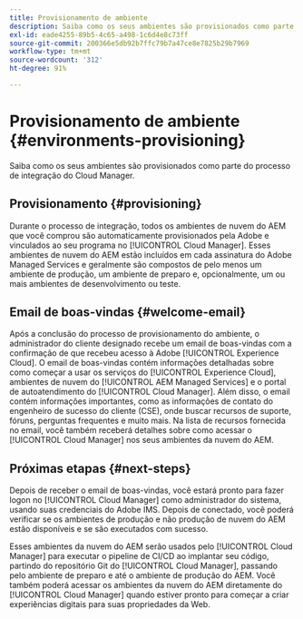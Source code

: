 ```yaml
---
title: Provisionamento de ambiente
description: Saiba como os seus ambientes são provisionados como parte do processo de integração do Cloud Manager.
exl-id: eade4255-89b5-4c65-a498-1c6d4e8c73ff
source-git-commit: 200366e5db92b7ffc79b7a47ce8e7825b29b7969
workflow-type: tm+mt
source-wordcount: '312'
ht-degree: 91%

---
```



# Provisionamento de ambiente {#environments-provisioning}

Saiba como os seus ambientes são provisionados como parte do processo de integração do Cloud Manager.

## Provisionamento {#provisioning}

Durante o processo de integração, todos os ambientes de nuvem do AEM que você comprou são automaticamente provisionados pela Adobe e vinculados ao seu programa no [!UICONTROL Cloud Manager]. Esses ambientes de nuvem do AEM estão incluídos em cada assinatura do Adobe Managed Services e geralmente são compostos de pelo menos um ambiente de produção, um ambiente de preparo e, opcionalmente, um ou mais ambientes de desenvolvimento ou teste.

## Email de boas-vindas {#welcome-email}

Após a conclusão do processo de provisionamento do ambiente, o administrador do cliente designado recebe um email de boas-vindas com a confirmação de que recebeu acesso à Adobe [!UICONTROL Experience Cloud]. O email de boas-vindas contém informações detalhadas sobre como começar a usar os serviços do [!UICONTROL Experience Cloud], ambientes de nuvem do [!UICONTROL AEM Managed Services] e o portal de autoatendimento do [!UICONTROL Cloud Manager]. Além disso, o email contém informações importantes, como as informações de contato do engenheiro de sucesso do cliente (CSE), onde buscar recursos de suporte, fóruns, perguntas frequentes e muito mais. Na lista de recursos fornecida no email, você também receberá detalhes sobre como acessar o [!UICONTROL Cloud Manager] nos seus ambientes da nuvem do AEM.

## Próximas etapas {#next-steps}

Depois de receber o email de boas-vindas, você estará pronto para fazer logon no [!UICONTROL Cloud Manager] como administrador do sistema, usando suas credenciais do Adobe IMS. Depois de conectado, você poderá verificar se os ambientes de produção e não produção de nuvem do AEM estão disponíveis e se são executados com sucesso.

Esses ambientes da nuvem do AEM serão usados pelo [!UICONTROL Cloud Manager] para executar o pipeline de CI/CD ao implantar seu código, partindo do repositório Git do [!UICONTROL Cloud Manager], passando pelo ambiente de preparo e até o ambiente de produção do AEM. Você também poderá acessar os ambientes da nuvem do AEM diretamente do [!UICONTROL Cloud Manager] quando estiver pronto para começar a criar experiências digitais para suas propriedades da Web.

